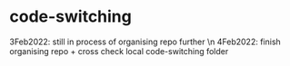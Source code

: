 # code-switching
3Feb2022: still in process of organising repo further \n
4Feb2022: finish organising repo + cross check local code-switching folder
